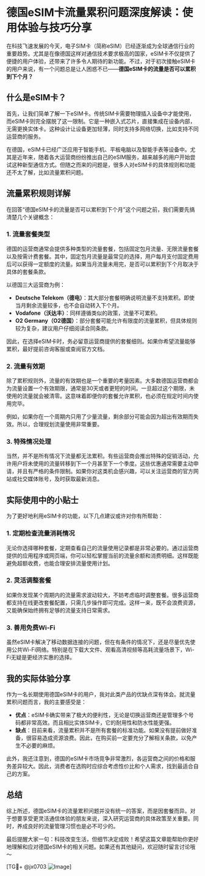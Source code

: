 # 德国eSIM卡流量累积问题深度解读：使用体验与技巧分享

在科技飞速发展的今天，电子SIM卡（简称eSIM）已经逐渐成为全球通信行业的重要趋势。尤其是在像德国这样对通信技术要求极高的国家，eSIM卡不仅提供了便捷的用户体验，还带来了许多令人期待的新功能。不过，对于初次接触eSIM卡的用户来说，有一个问题总是让人困惑不已——**德国eSIM卡的流量是否可以累积到下个月？**

## 什么是eSIM卡？

首先，让我们简单了解一下eSIM卡。传统SIM卡需要物理插入设备中才能使用，而eSIM卡则完全摆脱了这一限制。它是一种嵌入式芯片，直接集成在设备内部，无需更换实体卡。这种设计让设备更加轻薄，同时支持多网络切换，比如支持不同运营商的服务。

在德国，eSIM卡已经广泛应用于智能手机、平板电脑以及智能手表等设备中。尤其是近年来，随着各大运营商纷纷推出自己的eSIM服务，越来越多的用户开始尝试这种新型通信方式。但随之而来的问题是，很多人对eSIM卡的具体规则和功能还不太了解，比如流量累积问题。

## 流量累积规则详解

在回答“德国eSIM卡的流量是否可以累积到下个月”这个问题之前，我们需要先搞清楚几个关键概念：

### 1. **流量套餐类型**
德国的运营商通常会提供多种类型的流量套餐，包括固定包月流量、无限流量套餐以及按需计费套餐。其中，固定包月流量是最常见的选择，用户每月支付固定费用后可以获得一定额度的流量。如果当月流量未用完，是否可以累积到下个月取决于具体的套餐条款。

以德国三大运营商为例：
- **Deutsche Telekom（德电）**：其大部分套餐明确说明流量不支持累积。即使当月剩余流量较多，也不会自动转入下个月。
- **Vodafone（沃达丰）**：同样遵循类似的政策，流量不可累积。
- **O2 Germany（O2德国）**：部分套餐可能允许有限度的流量累积，但具体规则较为复杂，建议用户仔细阅读合同条款。

因此，在选择eSIM卡时，务必留意运营商提供的套餐细则。如果你希望流量能够累积，最好提前咨询客服或查阅官方文档。

### 2. **流量有效期**
除了累积规则外，流量的有效期也是一个重要的考量因素。大多数德国运营商都会为流量设置一个有效期限，通常是30天或者更短的时间。一旦超过这个期限，未使用的流量就会被清零。这意味着即便你的套餐允许累积，也必须在规定时间内使用完毕。

例如，如果你在一个周期内只用了少量流量，剩余部分可能会因为超出有效期而失效。所以，合理规划流量使用非常重要。

### 3. **特殊情况处理**
当然，并不是所有情况下流量都无法累积。有些运营商会推出特殊的促销活动，允许用户将未使用的流量转移到下一个月甚至下一个季度。这些优惠通常需要主动申请，并且有严格的条件限制。如果你对这类机会感兴趣，可以关注运营商的官方网站或社交媒体账号，及时获取最新消息。

## 实际使用中的小贴士

为了更好地利用eSIM卡的功能，以下几点建议或许对你有所帮助：

### 1. **定期检查流量消耗情况**
无论你选择哪种套餐，定期查看自己的流量使用记录都是非常必要的。通过运营商提供的应用程序或网页端，你可以轻松掌握当前的流量余额和消费明细。这样既能避免超额收费，也能合理安排流量使用计划。

### 2. **灵活调整套餐**
如果你发现某个周期内的流量需求波动较大，不妨考虑临时调整套餐。很多运营商都支持在线更改套餐配置，只需几步操作即可完成。这样一来，既不会浪费资源，又能确保始终拥有足够的流量支持日常需求。

### 3. **善用免费Wi-Fi**
虽然eSIM卡解决了移动数据连接的问题，但在有条件的情况下，还是尽量优先使用公共Wi-Fi网络。特别是在下载大文件、观看高清视频等高耗流量场景下，Wi-Fi无疑是更经济实惠的选择。

## 我的实际体验分享

作为一名长期使用德国eSIM卡的用户，我对此类产品的优缺点深有体会。就流量累积问题而言，我的主要感受是：

- **优点**：eSIM卡确实带来了极大的便利性，无论是切换运营商还是管理多个号码都非常高效。而且相比实体SIM卡，它的耐用性和防水性能更强。
- **缺点**：目前来看，流量累积并不是所有套餐的标准功能。如果没有提前做好准备，很容易造成资源浪费。因此，在购买前一定要充分了解相关条款，以免产生不必要的麻烦。

此外，我还注意到，德国的eSIM卡市场竞争非常激烈，各运营商之间的价格和服务差异较大。因此，消费者在选购时应综合考虑性价比和个人需求，找到最适合自己的方案。

## 总结

综上所述，德国eSIM卡的流量累积问题并没有统一的答案，而是因套餐而异。对于想要享受更灵活通信体验的朋友来说，深入研究运营商的具体政策至关重要。同时，养成良好的流量管理习惯也是必不可少的。

最后提醒大家一句：科技改变生活，但细节决定成败！希望这篇文章能帮助你更好地理解和应对德国eSIM卡的相关问题。如果还有其他疑问，欢迎随时留言讨论哦～

[TG💪+ @jx0703 ![Image](https://github.com/user-attachments/assets/dbca1d08-cadb-493c-b0ec-ad6f7a83f270)]
